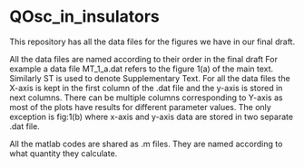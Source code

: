 # QOsc_in_insulators
This repository has all the data files for the figures we have in our final draft.

All the data files are named according to their order in the final draft
For example a data file MT_1_a.dat refers to the figure 1(a) of the main text. Similarly ST is used to denote Supplementary Text. For all the data files the X-axis is kept in the first column of the .dat file and the y-axis is stored in next columns. There can be multiple columns corresponding to Y-axis as most of the plots have results for different parameter values. The only exception is fig:1(b) where x-axis and y-axis data are stored in two separate .dat file.

All the matlab codes are shared as .m files. They are named according to what quantity they calculate.



